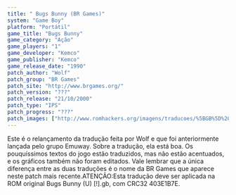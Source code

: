 ```yaml
---
title: " Bugs Bunny (BR Games)"
system: "Game Boy"
platform: "Portátil"
game_title: "Bugs Bunny"
game_category: "Ação"
game_players: "1"
game_developer: "Kemco"
game_publisher: "Kemco"
game_release_date: "1990"
patch_author: "Wolf"
patch_group: "BR Games"
patch_site: "http://www.brgames.org/"
patch_version: "???"
patch_release: "21/10/2000"
patch_type: "IPS"
patch_progress: "???"
patch_images: ["http://www.romhackers.org/imagens/traducoes/%5BGB%5D%20Bugs%20Bunny%20-%20BR%20Games%20-%2001.png","http://www.romhackers.org/imagens/traducoes/%5BGB%5D%20Bugs%20Bunny%20-%20BR%20Games%20-%2002.png","http://www.romhackers.org/imagens/traducoes/%5BGB%5D%20Bugs%20Bunny%20-%20BR%20Games%20-%2003.png"]
---
```

Este é o relançamento da tradução feita por Wolf e que foi anteriormente lançada pelo grupo Emuway. Sobre a tradução, ela está boa. Os pouquíssimos textos do jogo estão traduzidos, mas não estão acentuados, e os gráficos também não foram editados. Vale lembrar que a única diferença entre as duas traduções é o nome da BR Games que aparece neste patch mais recente.ATENÇÃO:Esta tradução deve ser aplicada na ROM original Bugs Bunny (U) [!].gb, com CRC32 403E1B7E.